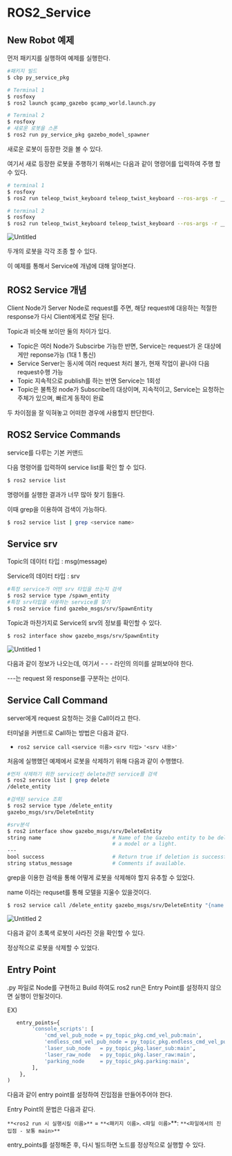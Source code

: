# ROS2_Service

## New Robot 예제

 먼저 패키지를 실행하여 예제를 실행한다.

```python
#패키지 빌드
$ cbp py_service_pkg
```

```bash
# Terminal 1
$ rosfoxy
$ ros2 launch gcamp_gazebo gcamp_world.launch.py

# Terminal 2
$ rosfoxy
# 새로운 로봇을 스폰
$ ros2 run py_service_pkg gazebo_model_spawner
```

새로운 로봇이 등장한 것을 볼 수 있다.

여기서 새로 등장한 로봇을 주행하기 위해서는 다음과 같이  명령어를 입력하여 주행 할 수 있다.

```bash
# terminal 1
$ rosfoxy
$ ros2 run teleop_twist_keyboard teleop_twist_keyboard --ros-args -r __ns:=/skidbot2

# terminal 2
$ rosfoxy
$ ros2 run teleop_twist_keyboard teleop_twist_keyboard --ros-args -r __ns:=/skidbot
```

![Untitled](https://user-images.githubusercontent.com/80799025/179168313-323a099d-4fd7-4bf2-ba5a-368edeb76149.png)

두개의 로봇을 각각 조종 할 수 있다.

이 예제를 통해서 Service에 개념에 대해 알아본다.

## ROS2 Service 개념

Client Node가 Server Node로 request를 주면, 해당 request에 대응하는 적절한 response가 다시 Client에게로 전달 된다.

Topic과 비슷해 보이만 둘의 차이가 있다.

- Topic은 여러 Node가 Subscirbe 가능한 반면, Service는 request가 온 대상에게만 reponse가능 (1대 1 통신)
- Service Server는 동시에 여러 request 처리 불가, 현재 작업이 끝나야 다음 request수행 가능
- Topic 지속적으로 publish를 하는 반면 Service는 1회성
- Topic은 불특정 node가 Subscribe의 대상이며, 지속적이고, Service는 요청하는 주체가 있으며, 빠르게 동작이 완료

두 차이점을 잘 익혀놓고 어떠한 경우에 사용할지 판단한다.

## ROS2 Service Commands

service를 다루는 기본 커맨드

다음 명령어를 입력하여 service list를 확인 할 수 있다.

```bash
$ ros2 service list
```

명령어를 실행한 결과가 너무 많아 찾기 힘들다.

이때  grep을 이용하여 검색이 가능하다.

```bash
$ ros2 service list | grep <service name>
```

## Service srv

Topic의 데이터 타입 : msg(message)

Service의 데이터 타입 : srv

```bash
#특정 service가 어떤 srv 타입을 쓰는지 검색
$ ros2 service type /spawn_entity
#특정 srv타입을 사용하는 service를 찾기
$ ros2 service find gazebo_msgs/srv/SpawnEntity
```

Topic과 마찬가지로 Service의 srv의 정보를 확인할 수 있다.

```bash
$ ros2 interface show gazebo_msgs/srv/SpawnEntity
```

![Untitled 1](https://user-images.githubusercontent.com/80799025/179168402-3ae1e547-2564-44fd-9a65-4a9eac167a09.png)

다음과 같이 정보가 나오는데, 여기서 - - - 라인의 의미를 살펴보아야 한다.

 ---는  request 와 response를 구분하는 선이다.

## Service Call Command

server에게 request 요청하는 것을 Call이라고 한다.

터미널을 커맨드로 Call하는 방법은 다음과 같다.

- `ros2 service call` `<service 이름>` `<srv 타입>` `'<srv 내용>'`

처음에 실행했던 예제에서 로봇을 삭제하기 위해 다음과 같이 수행했다.

```bash
#먼저 삭제하기 위한 service인 delete관련 service를 검색
$ ros2 service list | grep delete
/delete_entity

#검색된 service 조회
$ ros2 service type /delete_entity
gazebo_msgs/srv/DeleteEntity

#srv분석
$ ros2 interface show gazebo_msgs/srv/DeleteEntity
string name                       # Name of the Gazebo entity to be deleted. This can be either
                                  # a model or a light.
---
bool success                      # Return true if deletion is successful.
string status_message             # Comments if available.
```

grep을 이용한 검색을 통해 어떻게 로봇을 삭제해야 할지 유추할 수 있었다.

name 이라는 requset를 통해 모델을 지울수 있을것이다.

```bash
$ ros2 service call /delete_entity gazebo_msgs/srv/DeleteEntity "{name: 'skidbot'}"
```

![Untitled 2](https://user-images.githubusercontent.com/80799025/179168415-bb22bf00-b7fa-4ad8-8b9b-f51ee77f77ee.png)

다음과 같이 초록색 로봇이 사라진 것을 확인할 수 있다.

정상적으로 로봇을 삭제할 수 있었다.

## Entry Point

.py 파일로 Node를 구현하고 Build 하여도 ros2 run은 Entry Point를 설정하지 않으면 실행이 안될것이다.

EX)

```python
   entry_points={
        'console_scripts': [
            'cmd_vel_pub_node = py_topic_pkg.cmd_vel_pub:main',
            'endless_cmd_vel_pub_node = py_topic_pkg.endless_cmd_vel_pub:main',
            'laser_sub_node   = py_topic_pkg.laser_sub:main',
            'laser_raw_node   = py_topic_pkg.laser_raw:main',
            'parking_node     = py_topic_pkg.parking:main',
        ],
    },
)
```

다음과 같이 entry point를 설정하여 진입점을 만들어주어야 한다.

Entry Point의 문법은 다음과 같다.

`**<ros2 run 시 실행시킬 이름>**` = `**<패키지 이름>`. `<파일 이름>`**: `**<파일에서의 진입점 - 보통 main>**`

entry_points를 설정해준 후,  다시 빌드하면 노드를 정상적으로 실행할 수 있다.
